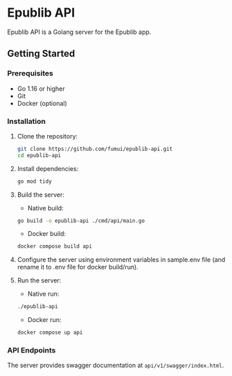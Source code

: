 # Epublib API
Epublib API is a Golang server for the Epublib app.

## Getting Started

### Prerequisites

- Go 1.16 or higher
- Git
- Docker (optional)

### Installation

1. Clone the repository:

    ```sh
    git clone https://github.com/fumui/epublib-api.git
    cd epublib-api
    ```

2. Install dependencies:

    ```sh
    go mod tidy
    ```

3. Build the server:
    - Native build:
    ```sh
    go build -o epublib-api ./cmd/api/main.go
    ```
    - Docker build:
    ```sh
    docker compose build api
    ```
4. Configure the server using environment variables in sample.env file (and rename it to .env file for docker build/run).
5. Run the server:
    - Native run:
    ```sh
    ./epublib-api
    ```
    - Docker run:
    ```sh
    docker compose up api
    ```

### API Endpoints

The server provides swagger documentation at `api/v1/swagger/index.html`.